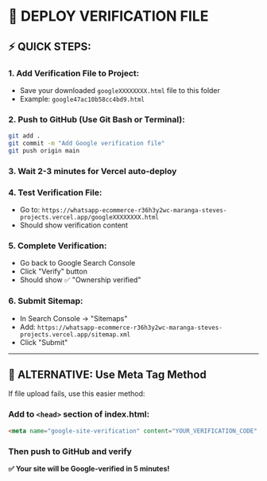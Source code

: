 # 🚀 DEPLOY VERIFICATION FILE

## ⚡ **QUICK STEPS:**

### **1. Add Verification File to Project:**
- Save your downloaded `googleXXXXXXXX.html` file to this folder
- Example: `google47ac10b58cc4bd9.html`

### **2. Push to GitHub (Use Git Bash or Terminal):**
```bash
git add .
git commit -m "Add Google verification file"
git push origin main
```

### **3. Wait 2-3 minutes for Vercel auto-deploy**

### **4. Test Verification File:**
- Go to: `https://whatsapp-ecommerce-r36h3y2wc-maranga-steves-projects.vercel.app/googleXXXXXXXX.html`
- Should show verification content

### **5. Complete Verification:**
- Go back to Google Search Console
- Click "Verify" button
- Should show ✅ "Ownership verified"

### **6. Submit Sitemap:**
- In Search Console → "Sitemaps"
- Add: `https://whatsapp-ecommerce-r36h3y2wc-maranga-steves-projects.vercel.app/sitemap.xml`
- Click "Submit"

---

## 🎯 **ALTERNATIVE: Use Meta Tag Method**

If file upload fails, use this easier method:

### **Add to `<head>` section of index.html:**
```html
<meta name="google-site-verification" content="YOUR_VERIFICATION_CODE" />
```

### **Then push to GitHub and verify**

**✅ Your site will be Google-verified in 5 minutes!**